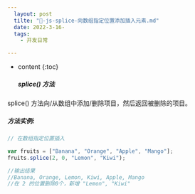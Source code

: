 ```yaml
---
  layout: post
  tilte: "🍟-js-splice-向数组指定位置添加插入元素.md"
  date: 2022-3-16-
  tags: 
    - 开发日常

---
```



* content
{:toc}


  ##### splice() 方法
splice() 方法向/从数组中添加/删除项目，然后返回被删除的项目。

##### 方法实例:

```js
// 在数组指定位置插入

var fruits = ["Banana", "Orange", "Apple", "Mango"];
fruits.splice(2, 0, "Lemon", "Kiwi");

//输出结果
//Banana, Orange, Lemon, Kiwi, Apple, Mango
//在 2 的位置删除0个，新增 "Lemon", "Kiwi"

```
